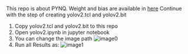 This repo is about PYNQ.
Weight and bias are available in [here](https://pan.baidu.com/s/1v1U78fdYJ0p8XWmWXA3P0Q)
Continue with the step of creating yolov2.tcl and yolov2.bit
1. Copy yolov2.tcl and yolov2.bit to this repo
2. Open yolov2.ipynb in jupyter notebook
3. You can change the image path
![image0](https://github.com/dhm2013724/yolov2_xilinx_fpga/blob/master/pynq/img_path.png)
4. Run all
Results as:
![image1](https://github.com/dhm2013724/yolov2_xilinx_fpga/blob/master/pynq/result.jpg)

